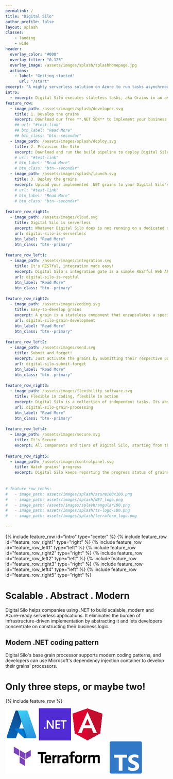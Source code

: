 ```yaml
---
permalink: /
title: "Digital Silo"
author_profile: false
layout: splash
classes:
    - landing
    - wide
header:
  overlay_color: "#000"
  overlay_filter: "0.125"
  overlay_image: /assets/images/splash/splashhomepage.jpg
  actions:
    - label: "Getting started"
      url: "/start"
excerpt: "A mighty serverless solution on Azure to run tasks asynchrnously. Deploy yours just in minutes!" 
intro:
  - excerpt: Digital Silo executes stateless tasks, aka Grains in an asynchronous scalable serverless environment. It accelerates the steps of making an application serverless-ready by helping developers concentrate on business logic only.
feature_row:
  - image_path: /assets/images/splash/developer.svg
    title: 1. Develop the grains
    excerpt: Download our free **.NET SDK** to implement your business logic tasks aka grains.
    ## url: "#test-link"
    ## btn_label: "Read More"
    ## btn_class: "btn--secondar"
  - image_path: /assets/images/splash/deploy.svg
    title: 2. Provision the Silo
    excerpt: Download and run the build pipeline to deploy Digital Silo to your Azure subscription. **You need to do it only once!**
    # url: "#test-link"
    # btn_label: "Read More"
    # btn_class: "btn--secondar"
  - image_path: /assets/images/splash/launch.svg
    title: 3. Deploy the grains
    excerpt: Upload your implemented .NET grains to your Digital Silo's provisioned Azure storage.
    # url: "#test-link"
    # btn_label: "Read More"
    # btn_class: "btn--secondar"   

feature_row_right1:
  - image_path: /assets/images/cloud.svg
    title: Digital Silo is serverless
    excerpt: Whatever Digital Silo does is not running on a dedicated server or server farm. The sky is the limit, and the grain processing kernel resides on serverless infrastructure. What happens behind the scene stays there without getting developers involved with managing that spectrum.
    url: digital-silo-is-serverless
    btn_label: "Read More"
    btn_class: "btn--primary"

feature_row_left1:
  - image_path: /assets/images/integration.svg
    title: It's RESTful, integration made easy!
    excerpt: Digital Silo's integration gate is a simple RESTful Web API that allows developers to integrate their applications regardless of their adopted coding technology to submit or terminate grains effortlessly. Responses are communicated back over WebSockets asynchronously as soon as they become ready.
    url: digital-silo-is-restful
    btn_label: "Read More"
    btn_class: "btn--primary"  
   
feature_row_right2:
  - image_path: /assets/images/coding.svg
    title: Easy-to-develop grains
    excerpt: A grain is a stateless component that encapsulates a specific business logic that runs throughout Digital Silo. Introducing a grain is as simple as following a few key steps.
    url: digital-silo-grain-development
    btn_label: "Read More"
    btn_class: "btn--primary"    

feature_row_left2:
  - image_path: /assets/images/send.svg
    title: Submit and forget!
    excerpt: Just activate the grains by submitting their respective payloads, aka requests in JSON format, via a single entry point. Digital Silo will notify your client application promptly once the grain processing result becomes available.
    url: digital-silo-submit-forget
    btn_label: "Read More"
    btn_class: "btn--primary"    

feature_row_right3:
  - image_path: /assets/images/flexibility_software.svg
    title: Flexible in coding, flexbile in action
    excerpt: Digital Silo is a collection of independent tasks. Its abstracted layers makes it flexible enough to accommodate the fulfillment instructions by facilitating running grains in any order, lining them up, or deferring each grain's process to the future.
    url: digital-silo-grain-processing
    btn_label: "Read More"
    btn_class: "btn--primary"     

feature_row_left4:
  - image_path: /assets/images/secure.svg
    title: It's Secure
    excerpt: All components and tiers of Digital Silo, starting from the client application, are secured by Microsoft Azure's Active Directory system. Digital Silo rejects requests made without a valid authorization token to ensure that the trusted origins are served only.

feature_row_right5:
  - image_path: /assets/images/controlpanel.svg
    title: Watch grains' progress
    excerpt: Digital Silo keeps reporting the progress status of grains throughout WebSockets. Replicate [this Digital Silo's UI Github repository](https://github.com/DigitalSilo/digitalsiloui) and start watching how your grains' progress unfolds in real-time!
 
  
# feature_row_techs:
#   - image_path: assets/images/splash/azure100x100.png
#   - image_path: assets/images/splash/NET_logo.png
#   - image_path: /assets/images/splash/angular100.png
#   - image_path: assets/images/splash/ts-logo-100.png
#   - image_path: assets/images/splash/terraform_logo.png
       
---
```


{% include feature_row id="intro" type="center" %}
{% include feature_row id="feature_row_right1" type="right" %}
{% include feature_row id="feature_row_left1" type="left" %}
{% include feature_row id="feature_row_right2" type="right" %}
{% include feature_row id="feature_row_left2" type="left" %}
{% include feature_row id="feature_row_right3" type="right" %}
{% include feature_row id="feature_row_left4" type="left" %}
{% include feature_row id="feature_row_right5" type="right" %}

# Scalable . Abstract . Modern

Digital Silo helps companies using .NET to build scalable, modern and Azure-ready serverless applications. It eliminates the burden of infrastructure-driven implementation by abstracting it and lets developers concentrate on constructing their business logic. 

## Modern .NET coding pattern

Digital Silo's base grain processor supports modern coding patterns, and developers can use Microsoft's dependency injection container to develop their grains' processors.

# Only three steps, or maybe two!

{% include feature_row %}

![Azure](../assets/images/splash/azure100x100.png) ![NET](../assets/images/splash/NET_Logo.png) ![Angular](../assets/images/splash/angular100.png) ![Terraform](../assets/images/splash/terraform_logo.png) ![Typescript](../assets/images/splash/ts-logo-100.png)
